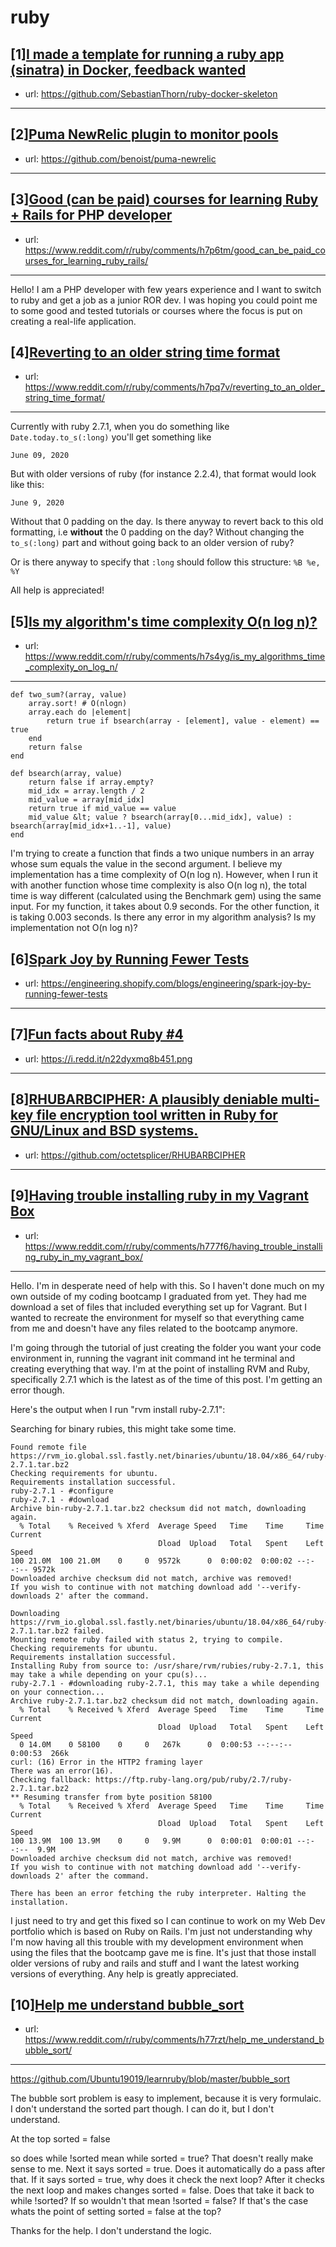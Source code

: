 # ruby
## [1][I made a template for running a ruby app (sinatra) in Docker, feedback wanted](https://www.reddit.com/r/ruby/comments/h8qmr3/i_made_a_template_for_running_a_ruby_app_sinatra/)
- url: https://github.com/SebastianThorn/ruby-docker-skeleton
---

## [2][Puma NewRelic plugin to monitor pools](https://www.reddit.com/r/ruby/comments/h8rsgh/puma_newrelic_plugin_to_monitor_pools/)
- url: https://github.com/benoist/puma-newrelic
---

## [3][Good (can be paid) courses for learning Ruby + Rails for PHP developer](https://www.reddit.com/r/ruby/comments/h7p6tm/good_can_be_paid_courses_for_learning_ruby_rails/)
- url: https://www.reddit.com/r/ruby/comments/h7p6tm/good_can_be_paid_courses_for_learning_ruby_rails/
---
Hello! I am a PHP developer with few years experience and I want to switch to ruby and get a job as a junior ROR dev. I was hoping you could point me to some good and tested tutorials or courses where the focus is put on creating a real-life application.
## [4][Reverting to an older string time format](https://www.reddit.com/r/ruby/comments/h7pq7v/reverting_to_an_older_string_time_format/)
- url: https://www.reddit.com/r/ruby/comments/h7pq7v/reverting_to_an_older_string_time_format/
---
Currently with ruby 2.7.1, when you do something like `Date.today.to_s(:long)` you'll get something like

`June 09, 2020` 

But with older versions of ruby (for instance 2.2.4), that format would look like this: 

`June 9, 2020`

Without that 0 padding on the day. Is there anyway to revert back to this old formatting, i.e **without** the 0 padding on the day? Without changing the `to_s(:long)` part and without going back to an older  version of ruby? 

Or is there anyway to specify that `:long` should follow this structure: `%B %e, %Y`

All help is appreciated!
## [5][Is my algorithm's time complexity O(n log n)?](https://www.reddit.com/r/ruby/comments/h7s4yg/is_my_algorithms_time_complexity_on_log_n/)
- url: https://www.reddit.com/r/ruby/comments/h7s4yg/is_my_algorithms_time_complexity_on_log_n/
---
    def two_sum?(array, value)
    	array.sort! # O(nlogn)
    	array.each do |element|
    		return true if bsearch(array - [element], value - element) == true
    	end
    	return false
    end
    
    def bsearch(array, value)
    	return false if array.empty?
    	mid_idx = array.length / 2
    	mid_value = array[mid_idx]
    	return true if mid_value == value
    	mid_value &lt; value ? bsearch(array[0...mid_idx], value) : bsearch(array[mid_idx+1..-1], value)
    end

I'm trying to create a function that finds a two unique numbers in an array whose sum equals the value in the second argument. I believe my implementation has a time complexity of O(n log n). However, when I run it with another function whose time complexity is also O(n log n), the total time is way different (calculated using the Benchmark gem) using the same input. For my function, it takes about 0.9 seconds. For the other function, it is taking 0.003 seconds. Is there any error in my algorithm analysis? Is my implementation not O(n log n)?
## [6][Spark Joy by Running Fewer Tests](https://www.reddit.com/r/ruby/comments/h7cclo/spark_joy_by_running_fewer_tests/)
- url: https://engineering.shopify.com/blogs/engineering/spark-joy-by-running-fewer-tests
---

## [7][Fun facts about Ruby #4](https://www.reddit.com/r/ruby/comments/h12yg6/fun_facts_about_ruby_4/)
- url: https://i.redd.it/n22dyxmq8b451.png
---

## [8][RHUBARBCIPHER: A plausibly deniable multi-key file encryption tool written in Ruby for GNU/Linux and BSD systems.](https://www.reddit.com/r/ruby/comments/h7e299/rhubarbcipher_a_plausibly_deniable_multikey_file/)
- url: https://github.com/octetsplicer/RHUBARBCIPHER
---

## [9][Having trouble installing ruby in my Vagrant Box](https://www.reddit.com/r/ruby/comments/h777f6/having_trouble_installing_ruby_in_my_vagrant_box/)
- url: https://www.reddit.com/r/ruby/comments/h777f6/having_trouble_installing_ruby_in_my_vagrant_box/
---
Hello. I'm in desperate need of help with this. So I haven't done much on my own outside of my coding bootcamp I graduated from yet. They had me download a set of files that included everything set up for Vagrant. But I wanted to recreate the environment for myself so that everything came from me and doesn't have any files related to the bootcamp anymore.

I'm going through the tutorial of just creating the folder you want your code environment in, running the vagrant init command int he terminal and creating everything that way. I'm at the point of installing RVM and Ruby, specifically 2.7.1 which is the latest as of the time of this post. I'm getting an error though.

Here's the output when I run "rvm install ruby-2.7.1":

Searching for binary rubies, this might take some time.

    Found remote file https://rvm_io.global.ssl.fastly.net/binaries/ubuntu/18.04/x86_64/ruby-2.7.1.tar.bz2
    Checking requirements for ubuntu.
    Requirements installation successful.
    ruby-2.7.1 - #configure
    ruby-2.7.1 - #download
    Archive bin-ruby-2.7.1.tar.bz2 checksum did not match, downloading again.
      % Total    % Received % Xferd  Average Speed   Time    Time     Time  Current
                                     Dload  Upload   Total   Spent    Left  Speed
    100 21.0M  100 21.0M    0     0  9572k      0  0:00:02  0:00:02 --:--:-- 9572k
    Downloaded archive checksum did not match, archive was removed!
    If you wish to continue with not matching download add '--verify-downloads 2' after the command.
    
    Downloading https://rvm_io.global.ssl.fastly.net/binaries/ubuntu/18.04/x86_64/ruby-2.7.1.tar.bz2 failed.
    Mounting remote ruby failed with status 2, trying to compile.
    Checking requirements for ubuntu.
    Requirements installation successful.
    Installing Ruby from source to: /usr/share/rvm/rubies/ruby-2.7.1, this may take a while depending on your cpu(s)...
    ruby-2.7.1 - #downloading ruby-2.7.1, this may take a while depending on your connection...
    Archive ruby-2.7.1.tar.bz2 checksum did not match, downloading again.
      % Total    % Received % Xferd  Average Speed   Time    Time     Time  Current
                                     Dload  Upload   Total   Spent    Left  Speed
      0 14.0M    0 58100    0     0   267k      0  0:00:53 --:--:--  0:00:53  266k
    curl: (16) Error in the HTTP2 framing layer
    There was an error(16).
    Checking fallback: https://ftp.ruby-lang.org/pub/ruby/2.7/ruby-2.7.1.tar.bz2
    ** Resuming transfer from byte position 58100
      % Total    % Received % Xferd  Average Speed   Time    Time     Time  Current
                                     Dload  Upload   Total   Spent    Left  Speed
    100 13.9M  100 13.9M    0     0   9.9M      0  0:00:01  0:00:01 --:--:--  9.9M
    Downloaded archive checksum did not match, archive was removed!
    If you wish to continue with not matching download add '--verify-downloads 2' after the command.
    
    There has been an error fetching the ruby interpreter. Halting the installation.

I just need to try and get this fixed so I can continue to work on my Web Dev portfolio which is based on Ruby on Rails. I'm just not understanding why I'm now having all this trouble with my development environment when using the files that the bootcamp gave me is fine. It's just that those install older versions of ruby and rails and stuff and I want the latest working versions of everything. Any help is greatly appreciated.
## [10][Help me understand bubble_sort](https://www.reddit.com/r/ruby/comments/h77rzt/help_me_understand_bubble_sort/)
- url: https://www.reddit.com/r/ruby/comments/h77rzt/help_me_understand_bubble_sort/
---
https://github.com/Ubuntu19019/learnruby/blob/master/bubble_sort

The bubble sort problem is easy to implement, because it is very formulaic. I don't understand the sorted part though. I can do it, but I don't understand.

At the top sorted = false

so does while !sorted mean while sorted = true? That doesn't really make sense to me. Next it says sorted = true. Does it automatically do a pass after that. If it says sorted = true, why does it check the next loop? After it checks the next loop and makes changes sorted = false. Does that take it back to while !sorted? If so wouldn't that mean !sorted = false? If that's the case whats the point of setting sorted = false at the top?

Thanks for the help. I don't understand the logic.
